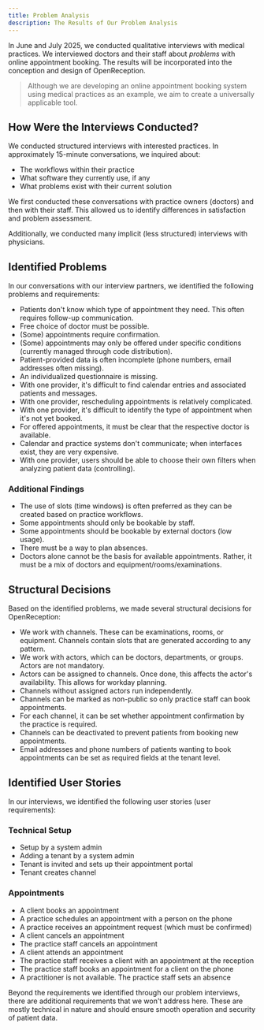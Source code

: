 ```yaml
---
title: Problem Analysis
description: The Results of Our Problem Analysis
---
```


In June and July 2025, we conducted qualitative interviews with medical practices. We interviewed doctors and their staff about _problems_ with online appointment booking. The results will be incorporated into the conception and design of OpenReception.

> Although we are developing an online appointment booking system using medical practices as an example, we aim to create a universally applicable tool.

## How Were the Interviews Conducted?

We conducted structured interviews with interested practices. In approximately 15-minute conversations, we inquired about:

- The workflows within their practice
- What software they currently use, if any
- What problems exist with their current solution

We first conducted these conversations with practice owners (doctors) and then with their staff. This allowed us to identify differences in satisfaction and problem assessment.

Additionally, we conducted many implicit (less structured) interviews with physicians.

## Identified Problems

In our conversations with our interview partners, we identified the following problems and requirements:

- Patients don't know which type of appointment they need. This often requires follow-up communication.
- Free choice of doctor must be possible.
- (Some) appointments require confirmation.
- (Some) appointments may only be offered under specific conditions (currently managed through code distribution).
- Patient-provided data is often incomplete (phone numbers, email addresses often missing).
- An individualized questionnaire is missing.
- With one provider, it's difficult to find calendar entries and associated patients and messages.
- With one provider, rescheduling appointments is relatively complicated.
- With one provider, it's difficult to identify the type of appointment when it's not yet booked.
- For offered appointments, it must be clear that the respective doctor is available.
- Calendar and practice systems don't communicate; when interfaces exist, they are very expensive.
- With one provider, users should be able to choose their own filters when analyzing patient data (controlling).

### Additional Findings

- The use of slots (time windows) is often preferred as they can be created based on practice workflows.
- Some appointments should only be bookable by staff.
- Some appointments should be bookable by external doctors (low usage).
- There must be a way to plan absences.
- Doctors alone cannot be the basis for available appointments. Rather, it must be a mix of doctors and equipment/rooms/examinations.

## Structural Decisions

Based on the identified problems, we made several structural decisions for OpenReception:

- We work with channels. These can be examinations, rooms, or equipment. Channels contain slots that are generated according to any pattern.
- We work with actors, which can be doctors, departments, or groups. Actors are not mandatory.
- Actors can be assigned to channels. Once done, this affects the actor's availability. This allows for workday planning.
- Channels without assigned actors run independently.
- Channels can be marked as non-public so only practice staff can book appointments.
- For each channel, it can be set whether appointment confirmation by the practice is required.
- Channels can be deactivated to prevent patients from booking new appointments.
- Email addresses and phone numbers of patients wanting to book appointments can be set as required fields at the tenant level.

## Identified User Stories

In our interviews, we identified the following user stories (user requirements):

### Technical Setup

- Setup by a system admin
- Adding a tenant by a system admin
- Tenant is invited and sets up their appointment portal
- Tenant creates channel

### Appointments

- A client books an appointment
- A practice schedules an appointment with a person on the phone
- A practice receives an appointment request (which must be confirmed)
- A client cancels an appointment
- The practice staff cancels an appointment
- A client attends an appointment
- The practice staff receives a client with an appointment at the reception
- The practice staff books an appointment for a client on the phone
- A practitioner is not available. The practice staff sets an absence

Beyond the requirements we identified through our problem interviews, there are additional requirements that we won't address here. These are mostly technical in nature and should ensure smooth operation and security of patient data.
